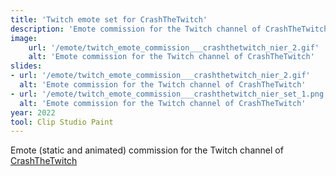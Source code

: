 ```yaml
---
title: 'Twitch emote set for CrashTheTwitch'
description: 'Emote commission for the Twitch channel of CrashTheTwitch'
image:
    url: '/emote/twitch_emote_commission___crashthetwitch_nier_2.gif'
    alt: 'Emote commission for the Twitch channel of CrashTheTwitch'
slides:
- url: '/emote/twitch_emote_commission___crashthetwitch_nier_2.gif'
  alt: 'Emote commission for the Twitch channel of CrashTheTwitch'
- url: '/emote/twitch_emote_commission___crashthetwitch_nier_set_1.png'
  alt: 'Emote commission for the Twitch channel of CrashTheTwitch'
year: 2022
tool: Clip Studio Paint
---
```


Emote (static and animated) commission for the Twitch channel of [CrashTheTwitch](https://www.twitch.tv/crashthetwitch)
